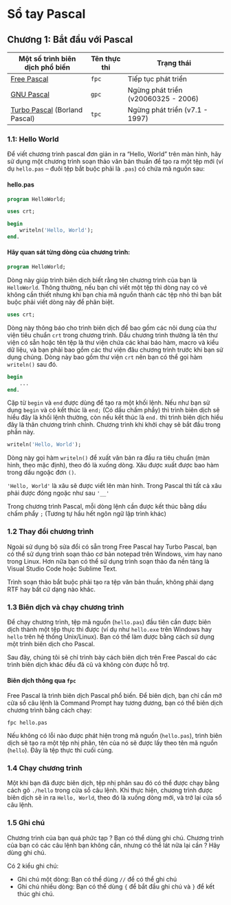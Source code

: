 # Sổ tay Pascal

## Chương 1: Bắt đầu với Pascal

|Một số trình biên dịch phổ biến| Tên thực thi | Trạng thái |
|---|---|---|
| [Free Pascal](https://www.freepascal.org/) | `fpc` | Tiếp tục phát triển |
|[GNU Pascal](http://www.gnu-pascal.de/) | `gpc` | Ngừng phát triển (v20060325 - 2006) |
| [Turbo Pascal]() (Borland Pascal) | `tpc` | Ngừng phát triển (v7.1 - 1997) |

### 1.1: Hello World

Để viết chương trình pascal đơn giản in ra “Hello, World” trên màn hình, hãy sử dụng một chương trình soạn thảo văn bản thuần để tạo ra một tệp mới (ví dụ `hello.pas` – đuôi tệp bắt buộc phải là `.pas`) có chứa mã nguồn sau:
#### hello.pas
```pascal
program HelloWorld;

uses crt;

begin
    writeln('Hello, World');
end.
```
#### Hãy quan sát từng dòng của chương trình:
```pascal
program HelloWorld;
```
Dòng này giúp trình biên dịch biết rằng tên chương trình của bạn là `HelloWorld`. Thông thường, nếu bạn chỉ viết một tệp thì dòng nay có vẻ không cần thiết nhưng khi bạn chia mã nguồn thành các tệp nhỏ thì bạn bắt buộc phải viết dòng này để phân biệt.
```pascal
uses crt;
```
Dòng này thông báo cho trình biên dịch để bao gồm các nôi dung của thư viện tiêu chuẩn `crt` trong chương trình. Đầu chương trình thường là tên thư viện có sẵn hoặc tên tệp là thư viện chứa các khai báo hàm, macro và kiểu dữ liệu, và bạn phải bao gồm các thư viện đâu chương trình trước khi bạn sử dụng chúng. Dòng này bao gồm thư viện `crt` nên bạn có thể gọi hàm `writeln()` sau đó.
```pascal
begin
    ...
end.
```
Cặp từ `begin` và `end` được dùng để tạo ra một khối lệnh. Nếu như bạn sử dụng `begin` và có kết thúc là `end;` (Có dấu chấm phẩy) thì trình biên dịch sẽ hiểu đây là khối lệnh thường, còn nếu kết thúc là `end.` thì trình biên dịch hiểu đây là thân chương trình chính. Chương trình khi khởi chạy sẽ bắt đầu trong phần này.
```pascal
writeln('Hello, World');
```
Dòng này gọi hàm `writeln()` để xuất văn bản ra đầu ra tiêu chuẩn (màn hình, theo mặc định), theo đó là xuống dòng. Xâu được xuất được bao hàm trong dấu ngoặc đơn `()`.

`'Hello, World'` là xâu sẽ được viết lên màn hình. Trong Pascal thì tất cả xâu phải được đóng ngoặc như sau `'__'`

Trong chương trình Pascal, mỗi dòng lệnh cần được kết thúc bằng dầu chấm phẩy `;` (Tương tự hầu hết ngôn ngữ lập trình khác)

### 1.2 Thay đổi chương trình

Ngoài sử dụng bộ sửa đổi có sẵn trong Free Pascal hay Turbo Pascal, bạn có thể sử dụng trình soạn thảo cơ bản notepad trên Windows, vim hay nano trong Linux. Hơn nữa bạn có thể sử dụng trình soạn thảo đa nền tảng là Visual Studio Code hoặc Sublime Text.

Trình soạn thảo bắt buộc phải tạo ra tệp văn bản thuần, không phải dạng RTF hay bất cứ dạng nào khác.

### 1.3 Biên dịch và chạy chương trình

Để chạy chương trình, tệp mã nguồn (`hello.pas`) đầu tiên cần được biên dịch thành một tệp thực thi được (ví dụ như `hello.exe` trên Windows hay `hello` trên hệ thống Unix/Linux). Bạn có thể làm được bằng cách sử dụng một trình biên dịch cho Pascal.

Sau đây, chúng tôi sẽ chỉ trình bày cách biên dịch trên Free Pascal do các trình biên dịch khác đều đã cũ và không còn được hỗ trợ.

#### Biên dịch thông qua `fpc`

Free Pascal là trình biên dịch Pascal phổ biến. Để biên dịch, bạn chỉ cần mở cửa sổ câu lệnh là Command Prompt hay tương đương, bạn có thể biên dịch chương trình bằng cách chạy:
```
fpc hello.pas
```
Nếu không có lỗi nào được phát hiện trong mã nguồn (`hello.pas`), trình biên dịch sẽ tạo ra một tệp nhị phân, tên của nó sẽ được lấy theo tên mã nguồn (`hello`). Đây là tệp thực thi cuối cùng.

### 1.4 Chạy chương trình

Một khi bạn đã được biên dịch, tệp nhị phân sau đó có thể được chạy bằng cách gõ `./hello` trong cửa sổ câu lệnh. Khi thực hiện, chương trình được biên dịch sẽ in ra `Hello, World`, theo đó là xuống dòng mới, và trở lại cửa sổ câu lệnh.

### 1.5 Ghi chú

Chương trình của bạn quá phức tạp ? Bạn có thể dùng ghi chú. Chương trình của bạn có các câu lệnh bạn không cần, nhưng có thể lát nữa lại cần ? Hãy dùng ghi chú.

Có 2 kiểu ghi chú:
- Ghi chú một dòng: Bạn có thể dùng `//` để có thể ghi chú
- Ghi chú nhiều dòng: Bạn có thể dùng `{` để bắt đầu ghi chú và `}` để kết thúc ghi chú.